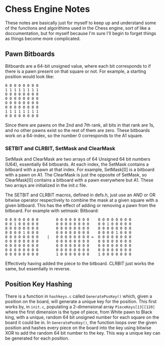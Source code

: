 # Chess Engine Notes
These notes are basically just for myself to keep up and understand some of the functions and algorithims used in the Chess engine, sort of like a doccumentation, but for myself because I'm sure I'll begin to forget things as things become more complicated.

## Pawn Bitboards
Bitboards are a 64-bit unsigned value, where each bit corresponds to if there is a pawn present on that square or not. For example, a starting position would look like:
```bin
0 0 0 0 0 0 0 0
1 1 1 1 1 1 1 1
0 0 0 0 0 0 0 0
0 0 0 0 0 0 0 0
0 0 0 0 0 0 0 0
0 0 0 0 0 0 0 0 
1 1 1 1 1 1 1 1
0 0 0 0 0 0 0 0 
```
Since there are pawns on the 2nd and 7th rank, all bits in that rank are 1s, and no other pawns exist so the rest of them are zero. These bitboards work on a 64-index, so the number 0 corresponds to the A1 square.

### SETBIT and CLRBIT, SetMask and ClearMask
SetMask and ClearMask are two arrays of 64 Unsigned 64 bit numbers (U64), essentially 64 bitboards. At each index, the SetMask contains a bitboard with a pawn at that index. For example, SetMask[0] is a bitboard with a pawn on A1. The ClearMask is just the opposite of SetMask, so ClearMask[0] contains a bitboard with a pawn everywhere but A1. These two arrays are initialized in the init.c file. 

The SETBIT and CLRBIT macros, defined in defs.h, just use an AND or OR bitwise operator respectively to combine the mask at a given square with a given bitboard. This has the effect of adding or removing a pawn from the bitboard. For example with setmask:
Bitboard:
```bin
0 0 0 0 0 0 0 0        0 0 0 0 0 0 0 0    0 0 0 0 0 0 0 0
0 0 1 0 0 0 0 0        0 0 0 0 0 0 0 0    0 0 1 0 0 0 0 0
0 0 0 0 0 0 0 0        0 0 0 0 0 0 0 0    0 0 0 0 0 0 0 0
0 0 0 0 1 0 0 0        0 0 0 0 0 0 0 0    0 0 0 0 1 0 0 0
0 0 0 0 0 0 0 0    |   0 0 0 0 0 0 0 0 =  0 0 0 0 0 0 0 0
0 0 0 0 0 0 0 0        0 0 0 0 0 0 0 0    0 0 0 0 0 0 0 0
0 0 0 0 0 0 0 0        0 0 0 0 0 0 0 0    0 0 0 0 0 0 0 0
0 0 0 0 0 0 0 0        0 0 0 0 0 0 0 0    0 0 0 0 0 0 0 0
0 0 0 0 0 0 0 0        1 0 0 0 0 0 0 0    1 0 0 0 0 0 0 0
```

Effectively having added the piece to the bitboard.
CLRBIT just works the same, but essentially in reverse.

## Position Key Hashing
There is a function in `hashkeys.c` called `GeneratePosKey()` which, given a position on the board, will generate a unique key for the position. This first works by, in `init.c`, populating a 2-dimensional array `PieceKeys[13][120]` where the first dimension is the type of piece, from White pawn to Black king, with a unique, random 64 bit unsigned number for each square on the board it could be in. In `GeneratePosKey()`, the function loops over the given position and hashes every piece on the board into the key using bitwise XOR to add the random 64 bit number to the key. This way a unique key can be generated for each position.
